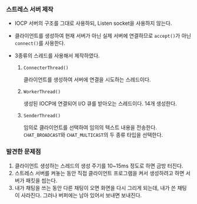 ### 스트레스 서버 제작

- IOCP 서버의 구조를 그대로 사용하되, Listen socket을 사용하지 않는다.

- 클라이언트를 생성하여 현재 서버가 아닌 실제 서버에 연결하므로 `accept()`가 아닌 `connect()`를 사용한다.

- 3종류의 스레드를 사용해서 제작하였다.

  1. `ConnecterThread()`

     클라이언트를 생성하여 서버에 연결을 시도하는 스레드이다.

  2. `WorkerThread()`

     생성된 IOCP에 연결되어 I/O 큐를 받아오는 스레드이다. 14개 생성한다.

  3. `SenderThread()`

     임의로 클라이언트를 선택하여 임의의 텍스트 내용을 전송한다. `CHAT_BROADCAST`와 `CHAT_MULTICAST`의 두 종류 타입을 선택한다.



### 발견한 문제점

1. 클라이언트 생성하는 스레드의 생성 주기를 10~15ms 정도로 하면 금방 터진다.
2. 스트레스 서버를 켜놓는 동안 직접 클라이언트 프로그램을 켜서 생성하려고 하면 서버가 패킷을 씹는다.
3. 내가 채팅을 쓰는 동안 다른 채팅이 오면 화면을 다시 그리게 되는데, 내가 쓴 채팅이 사라진다. 그러나 버퍼에는 남아 있어서 보내면 보내진다.